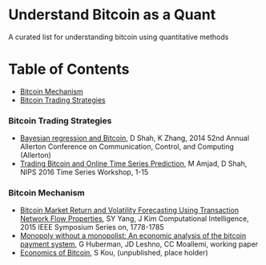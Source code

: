 # Understand Bitcoin as a Quant
A curated list for understanding bitcoin using quantitative methods

# Table of Contents
- [Bitcoin Mechanism](#mechanism)
- [Bitcoin Trading Strategies](#trading-strats)

### Bitcoin Trading Strategies
* [Bayesian regression and Bitcoin](https://arxiv.org/pdf/1410.1231.pdf), D Shah, K Zhang, 2014 52nd Annual Allerton Conference on Communication, Control, and Computing (Allerton)
* [Trading Bitcoin and Online Time Series Prediction](http://proceedings.mlr.press/v55/amjad16.pdf), M Amjad, D Shah, NIPS 2016 Time Series Workshop, 1-15

### Bitcoin Mechanism
* [Bitcoin Market Return and Volatility Forecasting Using Transaction Network Flow Properties](https://www.researchgate.net/profile/Steve_Yang2/publication/304289854_Bitcoin_Market_Return_and_Volatility_Forecasting_Using_Transaction_Network_Flow_Properties/links/5844d38408ae8e63e6272098/Bitcoin-Market-Return-and-Volatility-Forecasting-Using-Transaction-Network-Flow-Properties.pdf), SY Yang, J Kim
Computational Intelligence, 2015 IEEE Symposium Series on, 1778-1785
* [Monopoly without a monopolist: An economic analysis of the bitcoin payment system](https://helda.helsinki.fi/bof/bitstream/handle/123456789/14912/BoF_DP_1727.pdf?sequence=1%D1), G Huberman, JD Leshno, CC Moallemi, working paper
* [Economics of Bitcoin](), S Kou, (unpublished, place holder)
